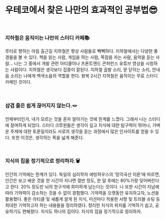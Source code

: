# 우테코에서 찾은 나만의 효과적인 공부법😎

<br>

### 지하철은 움직이는 나만의 스터디 카페📚

루터로 향하는 아침 출근길 지하철은 항상 사람들로 빽빽하다.
지하철에서는 다양한 풍경들을 볼 수 있다.
책을 읽는 사람, 게임을 하는 사람, 쪽잠을 자는 사람, 음악을 듣는 사람...
나는 그 중에서 개발 관련 아티클이나 프론트엔드 콘퍼런스 유튜브 영상을 시청하는 사람이다.
지하철은 생각보다 집중이 잘된다.
지하철 출발 소리, 문 닫히는 소리, 안내음 소리는 나에게 백색소음의 역할을 한다.
왕복 2시간 지하철은 움직이는 무료 스터디 카페인 것이다.

<br>

### 삼겹 줄은 쉽게 끊어지지 않는다.🪢

언제부터인가, 내가 모르는 것을 혼자 알아가는 것에 한계를 느꼈다.
그래서 나는 스터디에 참여하게 되었다.
스터디 크루원들은 생각이 깊고 지식에 대한 탐구력이 뛰어나,
가벼운 주제에 대한 토론일지라도 서로의 생각을 듣는 과정에서 많은 인사이트를 얻을 수 있다.
또한 이것은, 생각하는 폭을 넓게 해준다.

<br>

### 지식의 집을 정기적으로 정리하자.🗑

인간의 기억에는 한계가 있다.
독일의 심리학자 에빙하우스의 ‘망각곡선 이론’에 따르면,
인간은 보고 배운 것을 한 시간이 지나면 절반 정도, 한 달 후에는 80%가량 잊어버린다고 한다.
20% 정도만 뇌의 한구석에 희미하게 남는다는 것이다.
나 또한 시간이 지남에 따라 기억력이 감소하는 것을 수 없이 경험했다.
기억력을 오랫동안 유지하고자, 노션을 활용했다.
좋은 아티클 및 새롭게 알게 된 지식, 미션마다 적용한 사항 및 트러블 슈팅 등 최대한 기억하고자 하는 내용들을 정리하였다.
정리한 지식의 위치를 기억하기 쉽고, 공유하기도 편해졌다.
지식도 하나의 집이다. 지식의 집을 정기적으로 정리하자.
